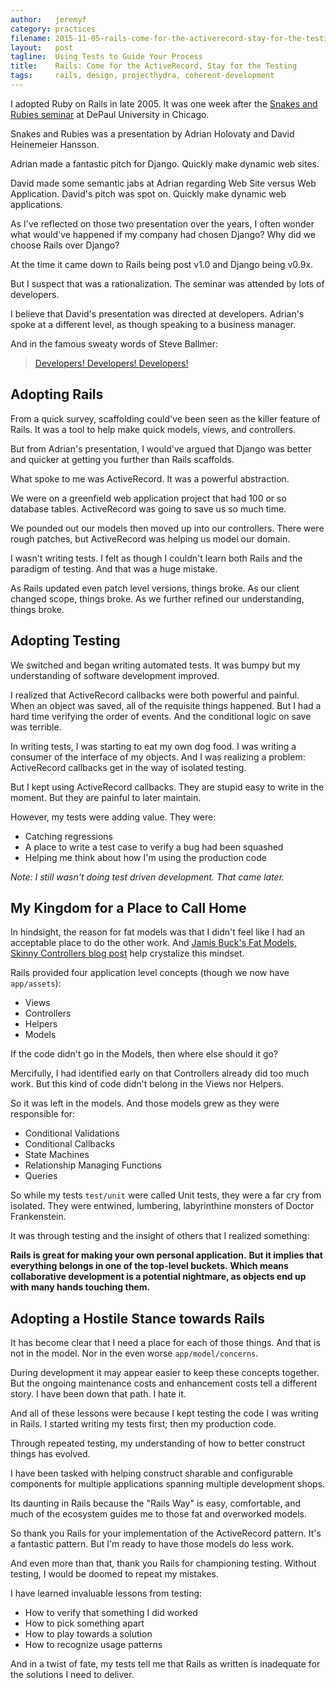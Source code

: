 ```yaml
---
author:   jeremyf
category: practices
filename: 2015-11-05-rails-come-for-the-activerecord-stay-for-the-testing.md
layout:   post
tagline:  Using Tests to Guide Your Process
title:    Rails: Come for the ActiveRecord, Stay for the Testing
tags:     rails, design, projecthydra, coherent-development
---
```


I adopted Ruby on Rails in late 2005.
It was one week after the [Snakes and Rubies seminar](https://www.youtube.com/watch?v=cb9KDt9aXc8) at DePaul University in Chicago.

Snakes and Rubies was a presentation by Adrian Holovaty and David Heinemeier Hansson.

Adrian made a fantastic pitch for Django.
Quickly make dynamic web sites.

David made some semantic jabs at Adrian regarding Web Site versus Web Application.
David's pitch was spot on.
Quickly make dynamic web applications.

As I've reflected on those two presentation over the years, I often wonder what would've happened if my company had chosen Django? Why did we choose Rails over Django?

At the time it came down to Rails being post v1.0 and Django being v0.9x.

But I suspect that was a rationalization.
The seminar was attended by lots of developers.

I believe that David's presentation was directed at developers. Adrian's spoke at a different level, as though speaking to a business manager.

And in the famous sweaty words of Steve Ballmer:

> [Developers! Developers! Developers!](https://www.youtube.com/watch?v=8To-6VIJZRE)

## Adopting Rails

From a quick survey, scaffolding could've been seen as the killer feature of Rails.
It was a tool to help make quick models, views, and controllers.

But from Adrian's presentation, I would've argued that Django was better and quicker at getting you further than Rails scaffolds.

What spoke to me was ActiveRecord.
It was a powerful abstraction.

We were on a greenfield web application project that had 100 or so database tables.
ActiveRecord was going to save us so much time.

We pounded out our models then moved up into our controllers.
There were rough patches, but ActiveRecord was helping us model our domain.

I wasn't writing tests. I felt as though I couldn't learn both Rails and the paradigm of testing.
And that was a huge mistake.

As Rails updated even patch level versions, things broke.
As our client changed scope, things broke.
As we further refined our understanding, things broke.

## Adopting Testing

We switched and began writing automated tests.
It was bumpy but my understanding of software development improved.

I realized that ActiveRecord callbacks were both powerful and painful.
When an object was saved, all of the requisite things happened.
But I had a hard time verifying the order of events.
And the conditional logic on save was terrible.

In writing tests, I was starting to eat my own dog food.
I was writing a consumer of the interface of my objects.
And I was realizing a problem: ActiveRecord callbacks get in the way of isolated testing.

But I kept using ActiveRecord callbacks.
They are stupid easy to write in the moment.
But they are painful to later maintain.

However, my tests were adding value.
They were:

* Catching regressions
* A place to write a test case to verify a bug had been squashed
* Helping me think about how I'm using the production code

*Note: I still wasn't doing test driven development. That came later.*

## My Kingdom for a Place to Call Home

In hindsight, the reason for fat models was that I didn't feel like I had an acceptable place to do the other work.
And [Jamis Buck's Fat Models, Skinny Controllers blog post](http://weblog.jamisbuck.org/2006/10/18/skinny-controller-fat-model) help crystalize this mindset.

Rails provided four application level concepts (though we now have `app/assets`):

* Views
* Controllers
* Helpers
* Models

If the code didn't go in the Models, then where else should it go?

Mercifully, I had identified early on that Controllers already did too much work.
But this kind of code didn't belong in the Views nor Helpers.

So it was left in the models.
And those models grew as they were responsible for:

* Conditional Validations
* Conditional Callbacks
* State Machines
* Relationship Managing Functions
* Queries

So while my tests `test/unit` were called Unit tests, they were a far cry from isolated.
They were entwined, lumbering, labyrinthine monsters of Doctor Frankenstein.

It was through testing and the insight of others that I realized something:

**Rails is great for making your own personal application.**
**But it implies that everything belongs in one of the top-level buckets.**
**Which means collaborative development is a potential nightmare, as objects end up with many hands touching them.**

## Adopting a Hostile Stance towards Rails

It has become clear that I need a place for each of those things.
And that is not in the model. Nor in the even worse `app/model/concerns`.

During development it may appear easier to keep these concepts together.
But the ongoing maintenance costs and enhancement costs tell a different story.
I have been down that path.
I hate it.

And all of these lessons were because I kept testing the code I was writing in Rails.
I started writing my tests first; then my production code.

Through repeated testing, my understanding of how to better construct things has evolved.

I have been tasked with helping construct sharable and configurable components for multiple applications spanning multiple development shops.

Its daunting in Rails because the "Rails Way" is easy, comfortable, and much of the ecosystem guides me to those fat and overworked models.

So thank you Rails for your implementation of the ActiveRecord pattern.
It's a fantastic pattern.
But I'm ready to have those models do less work.

And even more than that, thank you Rails for championing testing.
Without testing, I would be doomed to repeat my mistakes.

I have learned invaluable lessons from testing:

* How to verify that something I did worked
* How to pick something apart
* How to play towards a solution
* How to recognize usage patterns

And in a twist of fate, my tests tell me that Rails as written is inadequate for the solutions I need to deliver.
